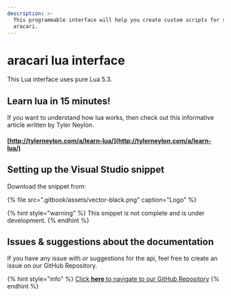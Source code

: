 ```yaml
---
description: >-
  This programmable interface will help you create custom scripts for sky
  aracari.
---
```


# aracari lua interface

This Lua interface uses pure Lua 5.3.

## Learn lua in 15 minutes!

If you want to understand how lua works, then check out this informative article written by Tyler Neylon.

#### [http://tylerneylon.com/a/learn-lua/](http://tylerneylon.com/a/learn-lua/)

## Setting up the Visual Studio snippet

Download the snippet from:

{% file src=".gitbook/assets/vector-black.png" caption="Logo" %}

{% hint style="warning" %}
 This snippet is not complete and is under development.
{% endhint %}

## Issues & suggestions about the documentation

If you have any issue with or suggestions for the api, feel free to create an issue on our GitHub Repository.

{% hint style="info" %}
[Click **here** to navigate to our GitHub Repository](https://github.com/skycsgo/docs)
{% endhint %}





